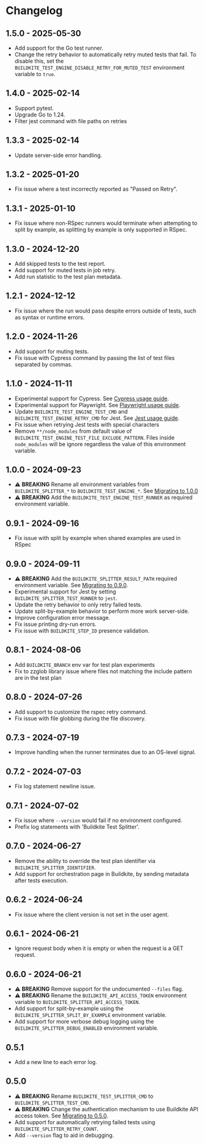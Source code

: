 # Changelog

## 1.5.0 - 2025-05-30
- Add support for the Go test runner.
- Change the retry behavior to automatically retry muted tests that fail. To disable this, set the `BUILDKITE_TEST_ENGINE_DISABLE_RETRY_FOR_MUTED_TEST` environment variable to `true`.

## 1.4.0 - 2025-02-14
- Support pytest.
- Upgrade Go to 1.24.
- Filter jest command with file paths on retries

## 1.3.3 - 2025-02-14
- Update server-side error handling.

## 1.3.2 - 2025-01-20
- Fix issue where a test incorrectly reported as "Passed on Retry".

## 1.3.1 - 2025-01-10
- Fix issue where non-RSpec runners would terminate when attempting to split by example, as splitting by example is only supported in RSpec.

## 1.3.0 - 2024-12-20
- Add skipped tests to the test report.
- Add support for muted tests in job retry.
- Add run statistic to the test plan metadata.

## 1.2.1 - 2024-12-12
- Fix issue where the run would pass despite errors outside of tests, such as syntax or runtime errors.

## 1.2.0 - 2024-11-26
- Add support for muting tests.
- Fix issue with Cypress command by passing the list of test files separated by commas.

## 1.1.0 - 2024-11-11
- Experimental support for Cypress. See [Cypress usage guide](./docs/cypress.md).
- Experimental support for Playwright. See [Playwright usage guide](./docs/playwright.md).
- Update `BUILDKITE_TEST_ENGINE_TEST_CMD` and `BUILDKITE_TEST_ENGINE_RETRY_CMD` for Jest. See [Jest usage guide](./docs/jest.md).
- Fix issue when retrying Jest tests with special characters
- Remove `**/node_modules` from default value of `BUILDKITE_TEST_ENGINE_TEST_FILE_EXCLUDE_PATTERN`. Files inside `node_modules` will be ignore regardless the value of this environment variable.

## 1.0.0 - 2024-09-23
- ⚠️ **BREAKING** Rename all environment variables from `BUILDKITE_SPLITTER_*` to `BUILDKITE_TEST_ENGINE_*`. See [Migrating to 1.0.0](https://github.com/buildkite/test-splitter/tree/90b699918b11500336f8a0fce306da917fba7408?tab=readme-ov-file#migrating-to-100)
- ⚠️ **BREAKING** Add the `BUILDKITE_TEST_ENGINE_TEST_RUNNER` as required environment variable.

## 0.9.1 - 2024-09-16
- Fix issue with split by example when shared examples are used in RSpec

## 0.9.0 - 2024-09-11
- ⚠️ **BREAKING** Add the `BUILDKITE_SPLITTER_RESULT_PATH` required environment variable. See [Migrating to 0.9.0](https://github.com/buildkite/test-splitter/tree/db4cab8cd6c82392553cd80481cf75e3888c2f4c?tab=readme-ov-file#migrating-to-090).
- Experimental support for Jest by setting `BUILDKITE_SPLITTER_TEST_RUNNER` to `jest`.
- Update the retry behavior to only retry failed tests.
- Update split-by-example behavior to perform more work server-side.
- Improve configuration error message.
- Fix issue printing dry-run errors.
- Fix issue with `BUILDKITE_STEP_ID` presence validation.

## 0.8.1 - 2024-08-06
- Add `BUILDKITE_BRANCH` env var for test plan experiments
- Fix to zzglob library issue where files not matching the include pattern are in the test plan

## 0.8.0 - 2024-07-26
- Add support to customize the rspec retry command.
- Fix issue with file globbing during the file discovery.

## 0.7.3 - 2024-07-19
- Improve handling when the runner terminates due to an OS-level signal.

## 0.7.2 - 2024-07-03
- Fix log statement newline issue.

## 0.7.1 - 2024-07-02
- Fix issue where `--version` would fail if no environment configured.
- Prefix log statements with 'Buildkite Test Splitter'.

## 0.7.0 - 2024-06-27
- Remove the ability to override the test plan identifier via `BUILDKITE_SPLITTER_IDENTIFIER`.
- Add support for orchestration page in Buildkite, by sending metadata after tests execution.

## 0.6.2 - 2024-06-24
- Fix issue where the client version is not set in the user agent.

## 0.6.1 - 2024-06-21
- Ignore request body when it is empty or when the request is a GET request.

## 0.6.0 - 2024-06-21

- ⚠️ **BREAKING** Remove support for the undocumented `--files` flag.
- ⚠️ **BREAKING** Rename the `BUILDKITE_API_ACCESS_TOKEN` environment variable to `BUILDKITE_SPLITTER_API_ACCESS_TOKEN`.
- Add support for split-by-example using the `BUILDKITE_SPLITTER_SPLIT_BY_EXAMPLE` environment variable.
- Add support for more verbose debug logging using the `BUILDKITE_SPLITTER_DEBUG_ENABLED` environment variable.

## 0.5.1
- Add a new line to each error log.

## 0.5.0
- ⚠️ **BREAKING** Rename `BUILDKITE_TEST_SPLITTER_CMD` to `BUILDKITE_SPLITTER_TEST_CMD`.
- ⚠️ **BREAKING** Change the authentication mechanism to use Buildkite API access token. See [Migrating to 0.5.0](https://github.com/buildkite/test-splitter/tree/cdbbe348a0eb10bb6ca3211f2c5cd870f0dadfdd?tab=readme-ov-file#migrating-from-040).
- Add support for automatically retrying failed tests using `BUILDKITE_SPLITTER_RETRY_COUNT`.
- Add `--version` flag to aid in debugging.
